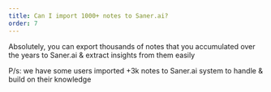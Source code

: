 ```yaml
---
title: Can I import 1000+ notes to Saner.ai?
order: 7
---
```


Absolutely, you can export thousands of notes that you accumulated over the years to Saner.ai & extract insights from them easily

P/s: we have some users imported +3k notes to Saner.ai system to handle & build on their knowledge
